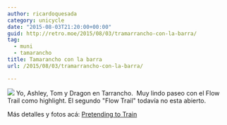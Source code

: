 ```yaml
---
author: ricardoquesada
category: unicycle
date: "2015-08-03T21:20:00+00:00"
guid: http://retro.moe/2015/08/03/tramarrancho-con-la-barra/
tag:
  - muni
  - tamarancho
title: Tamarancho con la barra
url: /2015/08/03/tramarrancho-con-la-barra/

---
```

[![](/wp-content/uploads/2015/08/img_3479.jpg)](/wp-content/uploads/2015/08/img_3479.jpg)
Yo, Ashley, Tom y Dragon en Tarrancho.  Muy lindo paseo con el Flow Trail como highlight. El segundo "Flow Trail" todavía no esta abierto.

Más detalles y fotos acá: [Pretending to Train](http://berkeleyunicycling.org/2015/08/04/pretending-to-train/)
